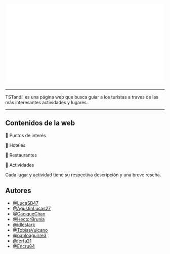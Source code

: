 ![Logotipo de la web](img/logo.png)
***

TSTandil es una página web que busca guiar a los turistas a traves de las más interesantes actividades y lugares.

***

## Contenidos de la web

 📍​ Puntos de interés

 🏨​ Hoteles
 
 🥪​ Restaurantes

 🧩​ Actividades

 Cada lugar y actividad tiene su respectiva descripción y una breve reseña.

 ## Autores

- [@LucaSB47](https://github.com/LucaSB47)
- [@AgustinLucas27](https://github.com/AgustinLucas27)
- [@CaciqueChan](https://github.com/CaciqueChan)
- [@HectorBrunia](https://github.com/HectorBrunia)
- [@idlestark](https://github.com/idlestark)
- [@TobiasVulcano](https://github.com/TobiasVulcano)
- [@pabloaguirre3](https://github.com/pabloaguirre3)
- [@ferfa21](https://github.com/ferfa21)
- [@Encru84](https://github.com/Encru84)